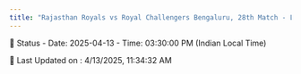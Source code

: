```yaml
---
title: "Rajasthan Royals vs Royal Challengers Bengaluru, 28th Match - Live Cricket Score"
---
```


📑 Status - Date: 2025-04-13 - Time: 03:30:00 PM (Indian Local Time)

📝 Last Updated on : 4/13/2025, 11:34:32 AM  

